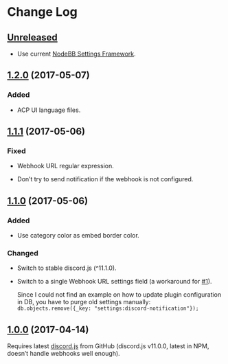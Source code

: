 # Change Log

## [Unreleased]

* Use current [NodeBB Settings Framework](https://nodebb.readthedocs.io/en/latest/plugins/settings.html).


## [1.2.0] \(2017-05-07\)

### Added

* ACP UI language files.


## [1.1.1] \(2017-05-06\)

### Fixed

* Webhook URL regular expression.

* Don’t try to send notification if the webhook is not configured.


## [1.1.0] \(2017-05-06\)

### Added

* Use category color as embed border color.

### Changed

* Switch to stable discord.js (^11.1.0).

* Switch to a single Webhook URL settings field (a workaround for [#1]).

    Since I could not find an example on how to update plugin configuration in DB, you have to purge old settings manually: `db.objects.remove({_key: "settings:discord-notification"});`


## [1.0.0] \(2017-04-14\)

Requires latest [discord.js](https://github.com/hydrabolt/discord.js/) from GitHub (discord.js v11.0.0, latest in NPM, doesn’t handle webhooks well enough).


[Unreleased]: https://github.com/amargon/city-of-doors/compare/v1.2.0...master
[1.2.0]: https://github.com/amargon/city-of-doors/releases/tag/v1.2.0
[1.1.1]: https://github.com/amargon/city-of-doors/releases/tag/v1.1.1
[1.1.0]: https://github.com/amargon/city-of-doors/releases/tag/v1.1.0
[1.0.0]: https://github.com/amargon/city-of-doors/releases/tag/v1.0.0


[#1]: https://github.com/amargon/nodebb-plugin-discord-notification/issues/1
